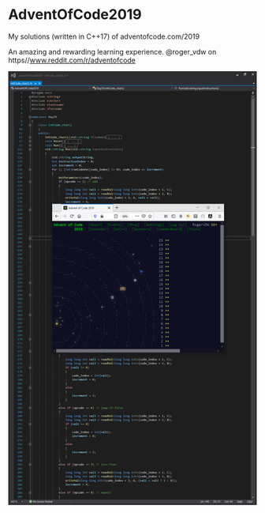 # AdventOfCode2019
My solutions (written in C++17) of adventofcode.com/2019

An amazing and rewarding learning experience.
@roger_vdw on https//www.reddit.com/r/adventofcode

![Image description](the_end.png)
